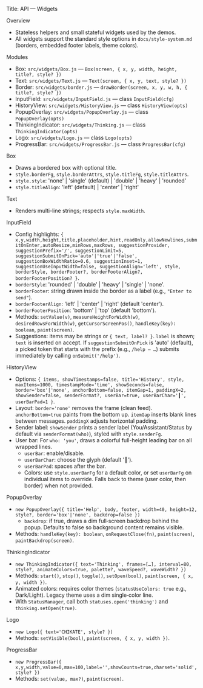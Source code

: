 Title: API — Widgets

Overview
- Stateless helpers and small stateful widgets used by the demos.
 - All widgets support the standard style options in `docs/style-system.md` (borders, embedded footer labels, theme colors).

Modules
- Box: `src/widgets/Box.js` — `Box(screen, { x, y, width, height, title?, style? })`
- Text: `src/widgets/Text.js` — `Text(screen, { x, y, text, style? })`
- Border: `src/widgets/border.js` — `drawBorder(screen, x, y, w, h, { title?, style? })`
- InputField: `src/widgets/InputField.js` — class `InputField(cfg)`
- HistoryView: `src/widgets/HistoryView.js` — class `HistoryView(opts)`
- PopupOverlay: `src/widgets/PopupOverlay.js` — class `PopupOverlay(opts)`
- ThinkingIndicator: `src/widgets/Thinking.js` — class `ThinkingIndicator(opts)`
- Logo: `src/widgets/Logo.js` — class `Logo(opts)`
- ProgressBar: `src/widgets/ProgressBar.js` — class `ProgressBar(cfg)`

Box
- Draws a bordered box with optional title.
- `style.borderFg`, `style.borderAttrs`, `style.titleFg`, `style.titleAttrs`.
- `style.style`: 'none' | 'single' (default) | 'double' | 'heavy' | 'rounded'
- `style.titleAlign`: 'left' (default) | 'center' | 'right'

Text
- Renders multi-line strings; respects `style.maxWidth`.

InputField
- Config highlights: `{ x,y,width,height,title,placeholder,hint,readOnly,allowNewlines,submitOnEnter,autoResize,minRows,maxRows,
  suggestionProvider, suggestionPrefix='/', suggestionLimit=5, suggestionSubmitOnPick='auto'|'true'|'false',
  suggestionBoxWidthRatio=0.6, suggestionInset=1, suggestionUseInputWidth=false, suggestionAlign='left', style, borderStyle, borderFooter?, borderFooterAlign?, borderFooterPosition? }`.
 - `borderStyle`: 'rounded' | 'double' | 'heavy' | 'single' | 'none'.
  - `borderFooter`: string drawn inside the border as a label (e.g., `"Enter to send"`).
  - `borderFooterAlign`: 'left' | 'center' | 'right' (default 'center').
  - `borderFooterPosition`: 'bottom' | 'top' (default 'bottom').
- Methods: `setValue(v)`, `measureHeightForWidth(w)`, `desiredRowsForWidth(w)`, `getCursorScreenPos()`, `handleKey(key): boolean`, `paint(screen)`.
- Suggestions: items may be strings or `{ text, label? }`. `label` is shown; `text` is inserted on accept. If `suggestionSubmitOnPick` is 'auto' (default), a picked token that starts with the prefix (e.g., `/help — …`) submits immediately by calling `onSubmit('/help')`.

HistoryView
- Options: `{ items, showTimestamps=false, title='History', style, maxItems=1000, timestampMode='time', showSeconds=false, border='box'|'none', anchorBottom=false, itemGap=1, paddingX=2, showSender=false, senderFormat?, userBar=true, userBarChar='┃', userBarPad=1 }`.
- Layout: `border='none'` removes the frame (clean feed). `anchorBottom=true` paints from the bottom up. `itemGap` inserts blank lines between messages. `paddingX` adjusts horizontal padding.
- Sender label: `showSender` prints a sender label (You/Assistant/Status by default via `senderFormat(who)`), styled with `style.senderFg`.
- User bar: For `who: 'you'`, draws a colorful full-height leading bar on all wrapped lines.
  - `userBar`: enable/disable.
  - `userBarChar`: choose the glyph (default '┃').
  - `userBarPad`: spaces after the bar.
  - Colors: use `style.userBarFg` for a default color, or set `userBarFg` on individual items to override. Falls back to theme (user color, then border) when not provided.

PopupOverlay
- `new PopupOverlay({ title='Help', body, footer, width=40, height=12, style?, border='box'|'none', backdrop=false })`
  - `backdrop`: if true, draws a dim full‑screen backdrop behind the popup. Defaults to false so background content remains visible.
- Methods: `handleKey(key): boolean`, `onRequestClose(fn)`, `paint(screen)`, `paintBackdrop(screen)`.

ThinkingIndicator
- `new ThinkingIndicator({ text='Thinking', frames=[…], interval=80, style?, animateColors=true, palette?, waveSpeed?, waveWidth? })`
- Methods: `start()`, `stop()`, `toggle()`, `setOpen(bool)`, `paint(screen, { x, y, width })`.
- Animated colors: requires color themes (`statusUseColors: true` e.g., Dark/Light). Legacy theme uses a dim single‑color line.
- With `StatusManager`, call both `statuses.open('thinking')` and `thinking.setOpen(true)`.

Logo
- `new Logo({ text='CHIKATE', style? })`
- Methods: `setVisible(bool)`, `paint(screen, { x, y, width })`.

ProgressBar
- `new ProgressBar({ x,y,width,value=0,max=100,label='',showCounts=true,charset='solid',style? })`
- Methods: `set(value, max?)`, `paint(screen)`.
